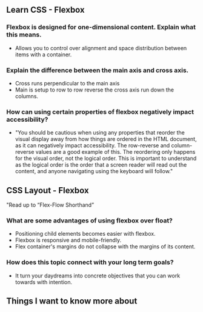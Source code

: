 ## Learn CSS - Flexbox

### Flexbox is designed for one-dimensional content. Explain what this means.
* Allows you to control over alignment and space distribution between items with a container. 

### Explain the difference between the main axis and cross axis.
* Cross runs perpendicular to the main axis
* Main is setup to row to row reverse the cross axis run down the columns.

### How can using certain properties of flexbox negatively impact accessibility?

* "You should be cautious when using any properties that reorder the visual display away from how things are ordered in the HTML document, as it can negatively impact accessibility. The row-reverse and column-reverse values are a good example of this. The reordering only happens for the visual order, not the logical order. This is important to understand as the logical order is the order that a screen reader will read out the content, and anyone navigating using the keyboard will follow."

## CSS Layout - Flexbox

"Read up to “Flex-Flow Shorthand”

### What are some advantages of using flexbox over float?
* Positioning child elements becomes easier with flexbox.
* Flexbox is responsive and mobile-friendly.
* Flex container's margins do not collapse with the margins of its content.

### How does this topic connect with your long term goals?
* It turn your daydreams into concrete objectives that you can work towards with intention.

## Things I want to know more about